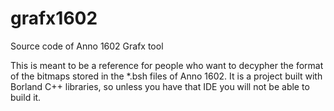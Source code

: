 # grafx1602
Source code of Anno 1602 Grafx tool

This is meant to be a reference for people who want to decypher the format of the bitmaps stored in the \*.bsh files of Anno 1602.
It is a project built with Borland C++ libraries, so unless you have that IDE you will not be able to build it.
